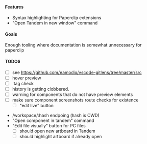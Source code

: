 #### Features

- Syntax highlighting for Paperclip extensions
- "Open Tandem in new window" command

#### Goals

Enough tooling where documentation is somewhat unnecessary for paperclip

#### TODOS

- [ ] see https://github.com/eamodio/vscode-gitlens/tree/master/src
- [ ] hover preview
- [ ] <preview /> tag check
- [ ] history is getting clobbered. 
- [ ] warning for components that do not have preview elements
- [ ] make sure component screenshots route checks for existence
  - [ ] "edit live" button 
- /workspace/:hash endpoing (hash is CWD)
- "Open component in tandem" command
- "Edit file visually" button for PC files
  - [ ] should open new artboard in Tandem
  - [ ] should highlight artboard if already open
